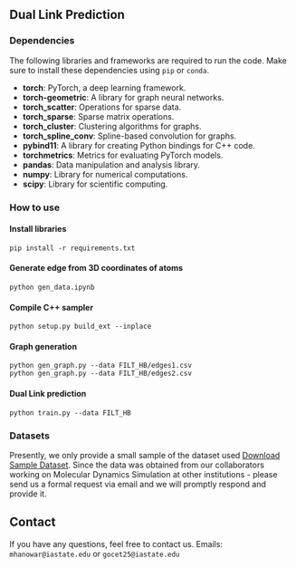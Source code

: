 ## Dual Link Prediction

### Dependencies

The following libraries and frameworks are required to run the code. Make sure to install these dependencies using `pip` or `conda`.

- **torch**: PyTorch, a deep learning framework.
- **torch-geometric**: A library for graph neural networks.
- **torch_scatter**: Operations for sparse data.
- **torch_sparse**: Sparse matrix operations.
- **torch_cluster**: Clustering algorithms for graphs.
- **torch_spline_conv**: Spline-based convolution for graphs.
- **pybind11**: A library for creating Python bindings for C++ code.
- **torchmetrics**: Metrics for evaluating PyTorch models.
- **pandas**: Data manipulation and analysis library.
- **numpy**: Library for numerical computations.
- **scipy**: Library for scientific computing.


### How to use

#### Install libraries

```shell
pip install -r requirements.txt
```

#### Generate edge from 3D coordinates of atoms

```shell
python gen_data.ipynb
```

#### Compile C++ sampler 

```shell
python setup.py build_ext --inplace
```
#### Graph generation

```shell
python gen_graph.py --data FILT_HB/edges1.csv
python gen_graph.py --data FILT_HB/edges2.csv
```
#### Dual Link prediction

```shell
python train.py --data FILT_HB
```



### Datasets

Presently, we only provide a small sample of the dataset used [Download Sample Dataset](https://drive.google.com/file/d/1cYsPavp3G7H16gU5ysX_ldmjD8uA7by-/view?usp=sharing). Since the data was obtained from our collaborators working on Molecular Dynamics Simulation at other institutions - please send us a formal request via email and we will promptly respond and provide it.

## Contact

If you have any questions, feel free to contact us.
Emails: `mhanowar@iastate.edu` or `gocet25@iastate.edu`



